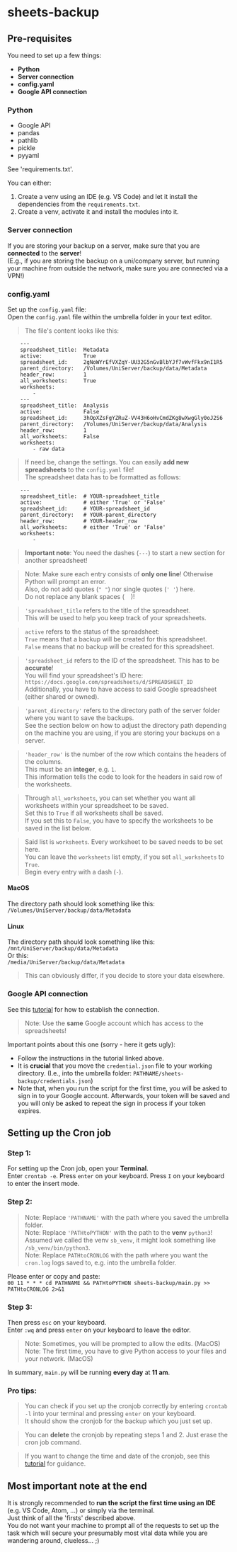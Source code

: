 # sheets-backup

## Pre-requisites
You need to set up a few things:
- **Python**
- **Server connection**
- **config.yaml**
- **Google API connection**

### Python
- Google API
- pandas
- pathlib
- pickle
- pyyaml 

See 'requirements.txt'.

You can either:  
1) Create a venv using an IDE (e.g. VS Code) and let it install the dependencies from the `requirements.txt`.  
2) Create a venv, activate it and install the modules into it.

### Server connection
If you are storing your backup on a server, make sure that you are **connected** to the **server**!  
(E.g., if you are storing the backup on a uni/company server, but running your machine from outside the network, make sure you are connected via a VPN!)

### config.yaml
Set up the `config.yaml` file:  
Open the `config.yaml` file within the umbrella folder in your text editor.  
> The file's content looks like this:
```
    ---
    spreadsheet_title:  Metadata
    active:             True
    spreadsheet_id:     2gNoWYrEfVXZqY-UU32G5nGvBlbYJf7vWvfFkx9nI1R5
    parent_directory:   /Volumes/UniServer/backup/data/Metadata
    header_row:         1
    all_worksheets:     True
    worksheets:
        -
    ---
    spreadsheet_title:  Analysis
    active:             False
    spreadsheet_id:     3hOpXZsFgYZRuZ-VV43H6oHvCmdZKg8wXwgGly0oJ2S6
    parent_directory:   /Volumes/UniServer/backup/data/Analysis
    header_row:         1
    all_worksheets:     False
    worksheets:
        - raw data
```
   
> If need be, change the settings.
> You can easily **add new spreadsheets** to the `config.yaml` file!  
> The spreadsheet data has to be formatted as follows:  
```
    ---
    spreadsheet_title:  # YOUR-spreadsheet_title
    active:             # either 'True' or 'False'
    spreadsheet_id:     # YOUR-spreadsheet_id
    parent_directory:   # YOUR-parent_directory
    header_row:         # YOUR-header_row
    all_worksheets:     # either 'True' or 'False'
    worksheets:
        - 
```  
> **Important note**: You need the dashes (`---`) to start a new section for another spreadsheet!  

> Note: Make sure each entry consists of **only one line**! Otherwise Python will prompt an error.  
> Also, do not add quotes (`" "`) nor single quotes (`' '`) here.   
> Do not replace any blank spaces (`  `)!    

> `'spreadsheet_title` refers to the title of the spreadsheet.  
> This will be used to help you keep track of your spreadsheets.  

> `active` refers to the status of the spreadsheet:  
> `True` means that a backup will be created for this spreadsheet.  
> `False` means that no backup will be created for this spreadsheet.   
   
>`'spreadsheet_id` refers to the ID of the spreadsheet. This has to be **accurate**!  
> You will find your spreadsheet's ID here: `https://docs.google.com/spreadsheets/d/SPREADSHEET_ID`  
> Additionally, you have to have access to said Google spreadsheet (either shared or owned).   
   
> `'parent_directory'` refers to the directory path of the server folder where you want to save the backups.  
> See the section below on how to adjust the directory path depending on the machine you are using, if you are storing your backups on a server. 
    
> `'header_row'` is the number of the row which contains the headers of the columns.   
> This must be an **integer**, e.g. `1`.   
> This information tells the code to look for the headers in said row of the worksheets.   

> Through `all_worksheets`, you can set whether you want all worksheets within your spreadsheet to be saved.   
> Set this to `True` if all worksheets shall be saved.  
> If you set this to `False`, you have to specify the worksheets to be saved in the list below.  

> Said list is `worksheets`. Every worksheet to be saved needs to be set here.  
> You can leave the `worksheets` list empty, if you set `all_worksheets` to `True`.   
> Begin every entry with a dash (`-`).   

#### MacOS  
The directory path should look something like this:  
`/Volumes/UniServer/backup/data/Metadata`  

#### Linux
The directory path should look something like this:  
`/mnt/UniServer/backup/data/Metadata`  
Or this:  
`/media/UniServer/backup/data/Metadata`   
   
   
> This can obviously differ, if you decide to store your data elsewhere.

### Google API connection
See this [tutorial](https://developers.google.com/sheets/api/quickstart/python) for how to establish the connection.  
> Note: Use the **same** Google account which has access to the spreadsheets!  

Important points about this one (sorry - here it gets ugly):  
- Follow the instructions in the tutorial linked above.
- It is **crucial** that you move the `credential.json` file to your working directory.
(I.e., into the umbrella folder: `PATHNAME/sheets-backup/credentials.json`)  
- Note that, when you run the script for the first time, you will be asked to sign in to your Google account.
Afterwards, your token will be saved and you will only be asked to repeat the sign in process if your token expires.

## Setting up the Cron job
### Step 1:
For setting up the Cron job, open your **Terminal**.  
Enter `crontab -e`.  Press `enter` on your keyboard.
Press `I` on your keyboard to enter the insert mode.

### Step 2:
> Note: Replace `'PATHNAME'` with the path where you saved the umbrella folder.  
> Note: Replace `'PATHtoPYTHON'` with the path to the **venv** `python3`!  
> Assumed we called the venv `sb_venv`, it might look something like `/sb_venv/bin/python3`.  
> Note: Replace `PATHtoCRONLOG` with the path where you want the `cron.log` logs saved to, e.g. into the umbrella folder.

  
Please enter or copy and paste:  
`00 11 * * * cd PATHNAME && PATHtoPYTHON sheets-backup/main.py >> PATHtoCRONLOG 2>&1`

### Step 3:
Then press `esc` on your keyboard.  
Enter `:wq` and press `enter` on your keyboard to leave the editor.  
> Note: Sometimes, you will be prompted to allow the edits. (MacOS)  
> Note: The first time, you have to give Python access to your files and your network. (MacOS)  

In summary, `main.py` will be running **every day** at **11 am**.

### Pro tips:
> You can check if you set up the cronjob correctly by entering `crontab -l` into your terminal and pressing `enter` on your keyboard.  
It should show the cronjob for the backup which you just set up.  

> You can **delete** the cronjob by repeating steps 1 and 2. Just erase the cron job command.  

> If you want to change the time and date of the cronjob, see this [tutorial](https://medium.com/@justin_ng/how-to-run-your-script-on-a-schedule-using-crontab-on-macos-a-step-by-step-guide-a7ba539acf76) for guidance.

## Most important note at the end
It is strongly recommended to **run the script the first time using an IDE** (e.g. VS Code, Atom, ...) or simply via the terminal.  
Just think of all the 'firsts' described above.  
You do not want your machine to prompt all of the requests to set up the task which will secure your presumably most vital data while you are wandering around, clueless... ;)
